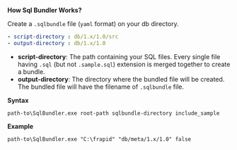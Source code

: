 **How Sql Bundler Works?**

Create a `.sqlbundle` file (`yaml` format) on your db directory.

```yaml
- script-directory : db/1.x/1.0/src
- output-directory : db/1.x/1.0
```


* **script-directory**: The path containing your SQL files. Every single file having `.sql` (but not `.sample.sql`) extension is merged together to create a bundle.
* **output-directory**: The directory where the bundled file will be created. The bundled file will have the filename of `.sqlbundle` file.

**Syntax**

```
path-to\SqlBundler.exe root-path sqlbundle-directory include_sample
```

**Example**

```
path-to\SqlBundler.exe "C:\frapid" "db/meta/1.x/1.0" false
```